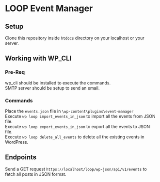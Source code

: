 # LOOP Event Manager

## Setup

Clone this repository inside `htdocs` directory on your localhost or your server.

## Working with WP_CLI

### Pre-Req
wp_cli should be installed to execute the commands.  
SMTP server should be setup to send an email.

### Commands
Place the `events.json` file in `\wp-content\plugins\event-manager`  
Execute `wp loop import_events_in_json` to import all the events from JSON file.   
Execute `wp loop export_events_in_json` to export all the events to JSON file.   
Execute `wp loop delete_all_events` to delete all the existing events in WordPress.   

## Endpoints
Send a GET request `https://localhost/loop/wp-json/api/v1/events` to fetch all posts in JSON format.